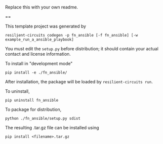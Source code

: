 Replace this with your own readme.

==

This template project was generated by

    resilient-circuits codegen -p fn_ansible [-f fn_ansible] [-w example_run_a_ansible_playbook]


You must edit the `setup.py` before distribution;
it should contain your actual contact and license information.

To install in "development mode"

    pip install -e ./fn_ansible/

After installation, the package will be loaded by `resilient-circuits run`.


To uninstall,

    pip uninstall fn_ansible


To package for distribution,

    python ./fn_ansible/setup.py sdist

The resulting .tar.gz file can be installed using

    pip install <filename>.tar.gz
